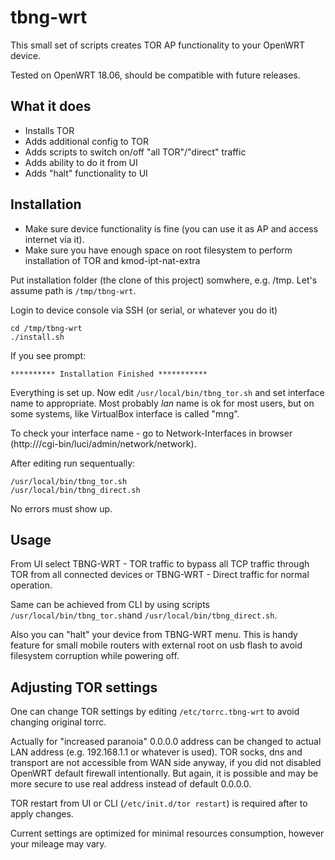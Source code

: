 # tbng-wrt

This small set of scripts creates TOR AP functionality to your OpenWRT device.

Tested on OpenWRT 18.06, should be compatible with future releases.
## What it does
* Installs TOR
* Adds additional config to TOR
* Adds scripts to switch on/off "all TOR"/"direct" traffic
* Adds ability to do it from UI
* Adds "halt" functionality to UI
## Installation

* Make sure device functionality is fine (you can use it as AP and access internet via it).
* Make sure you have enough space on root filesystem to perform installation of TOR and kmod-ipt-nat-extra

Put installation folder (the clone of this project) somwhere, e.g. /tmp. Let's assume path is `/tmp/tbng-wrt`.

Login to device console via SSH (or serial, or whatever you do it)

```
cd /tmp/tbng-wrt
./install.sh
```
If you see prompt:

`********** Installation Finished ***********`

Everything is set up. Now edit `/usr/local/bin/tbng_tor.sh` and set interface name to appropriate. Most probably _lan_ name is ok for most users, but on some systems, like VirtualBox interface is called "mng".

To check your interface name - go to Network-Interfaces in browser (http://<device>/cgi-bin/luci/admin/network/network).

After editing run sequentually:

```
/usr/local/bin/tbng_tor.sh
/usr/local/bin/tbng_direct.sh
```
No errors must show up.
## Usage

From UI select TBNG-WRT - TOR traffic to bypass all TCP traffic through TOR from all connected devices or TBNG-WRT - Direct traffic for normal operation.

Same can be achieved from CLI by using scripts `/usr/local/bin/tbng_tor.sh`and `/usr/local/bin/tbng_direct.sh`.

Also you can "halt" your device from TBNG-WRT menu. This is handy feature for small mobile routers with external root on usb flash to avoid filesystem corruption while powering off.

## Adjusting TOR settings

One can change TOR settings by editing `/etc/torrc.tbng-wrt` to avoid changing original torrc. 

Actually for "increased paranoia" 0.0.0.0 address can be changed to actual LAN address (e.g. 192.168.1.1 or whatever is used). TOR socks, dns and transport are not accessible from WAN side anyway, if you did not disabled OpenWRT default firewall intentionally. But again, it is possible and may be more secure to use real address instead of default 0.0.0.0.

TOR restart from UI or CLI (`/etc/init.d/tor restart`) is required after to apply changes.


Current settings are optimized for minimal resources consumption, however your mileage may vary. 